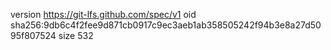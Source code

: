 version https://git-lfs.github.com/spec/v1
oid sha256:9db6c4f2fee9d871cb0917c9ec3aeb1ab358505242f94b3e8a27d5095f807524
size 532
